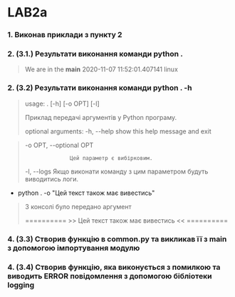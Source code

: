 # LAB2a
### 1. Виконав приклади з пункту 2 

### 2. (3.1.) Результати виконання команди **python .**
>   We are in the __main__
>    2020-11-07 11:52:01.407141
>    linux
>  
### 2. (3.2) Результати виконання команди **python . -h**
>usage: . [-h] [-o OPT] [-l]
>
>Приклад передачі аргументів у Python програму.
>
>optional arguments:
>  -h, --help            show this help message and exit

>  -o OPT, --optional OPT
>
>                   Цей параметр є вибірковим.
>  -l, --logs            Якщо виконати команду з цим параметром будуть
>                        виводитись логи.
>
  - python . -o "Цей текст також має вивестись" 
> З консолі було передано аргумент
>
>========== >> Цей текст також має вивестись << ==========

### 4. (3.3)  Створив функцію в common.py та викликав її з main з допомогою імпортування модулю
### 4. (3.4) Створив функцію, яка виконується з помилкою та виводить ERROR повідомлення з допомогою бібліотеки logging

